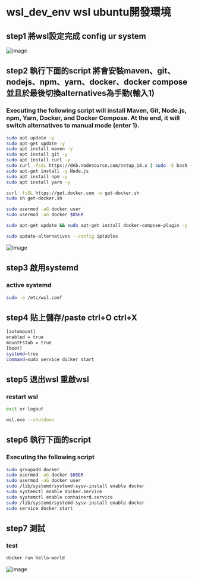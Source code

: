 # wsl_dev_env wsl ubuntu開發環境

## step1 將wsl設定完成 config ur system

![image](https://user-images.githubusercontent.com/78014702/227117027-ec4179e2-12dc-4d59-84e9-4c738aeaa3a1.png)


## step2 執行下面的script 將會安裝maven、git、nodejs、npm、yarn、docker、docker compose 並且於最後切換alternatives為手動(輸入1)
### Executing the following script will install Maven, Git, Node.js, npm, Yarn, Docker, and Docker Compose. At the end, it will switch alternatives to manual mode (enter 1).

```bash
sudo apt update -y
sudo apt-get update -y
sudo apt install maven -y
sudo apt install git -y
sudo apt install curl -y
sudo curl -fsSL https://deb.nodesource.com/setup_18.x | sudo -E bash -
sudo apt-get install -y Node.js
sudo apt install npm -y
sudo apt install yarn -y

curl -fsSL https://get.docker.com -o get-docker.sh
sudo sh get-docker.sh

sudo usermod -aG docker user
sudo usermod -aG docker $USER

sudo apt-get update && sudo apt-get install docker-compose-plugin -y

sudo update-alternatives --config iptables

```
![image](https://user-images.githubusercontent.com/78014702/227119171-db253795-0355-4cb6-a03c-2087adf7df02.png)

## step3 啟用systemd
### active systemd
```bash
sudo -e /etc/wsl.conf
```
## step4 貼上儲存/paste ctrl+O ctrl+X

```bash
[automount]
enabled = true
mountFsTab = true
[boot]
systemd=true
command=sudo service docker start
```
## step5 退出wsl 重啟wsl 
### restart wsl
```bash
exit or logout
```
```bash
wsl.exe --shutdown
```
## step6 執行下面的script
### Executing the following script
```bash
sudo groupadd docker
sudo usermod -aG docker $USER
sudo usermod -aG docker user
sudo /lib/systemd/systemd-sysv-install enable docker
sudo systemctl enable docker.service
sudo systemctl enable containerd.service
sudo /lib/systemd/systemd-sysv-install enable docker
sudo service docker start
```
## step7 測試
### test
```bash
docker run hello-world
```
![image](https://user-images.githubusercontent.com/78014702/227119127-4b5083ee-0155-4db9-9829-0532b449d13f.png)


